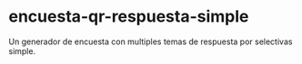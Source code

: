 # encuesta-qr-respuesta-simple
Un generador de encuesta con multiples temas de respuesta por selectivas simple.
